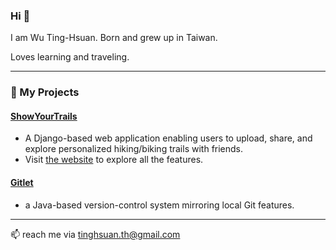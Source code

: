 ### Hi 👋

I am Wu Ting-Hsuan. Born and grew up in Taiwan.

Loves learning and traveling.

----

### 🌱 My Projects

#### [ShowYourTrails](https://github.com/astrid2205/ShowYourTrails)
- A Django-based web application enabling users to upload, share, and explore personalized hiking/biking trails with friends.
- Visit [the website](https//showyourtrails.tech) to explore all the features.

#### [Gitlet](https://github.com/astrid2205/gitlet)
- a Java-based version-control system mirroring local Git features.

----

📫 reach me via tinghsuan.th@gmail.com

<!--
**astrid2205/astrid2205** is a ✨ _special_ ✨ repository because its `README.md` (this file) appears on your GitHub profile.

Here are some ideas to get you started:

- 🔭 I’m currently working on ...
- 🌱 I’m currently learning ...
- 👯 I’m looking to collaborate on ...
- 🤔 I’m looking for help with ...
- 💬 Ask me about ...
- 📫 How to reach me: ...
- 😄 Pronouns: ...
- ⚡ Fun fact: ...
-->

